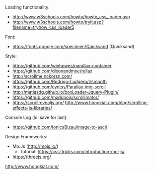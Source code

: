 Loading functionality:
- http://www.w3schools.com/howto/howto_css_loader.asp
- http://www.w3schools.com/howto/tryit.asp?filename=tryhow_css_loader5


Font:
- https://fonts.google.com/specimen/Quicksand (Quicksand)

Style:
- https://github.com/winhowes/parallax-container
- https://github.com/dixonandmoe/rellax
- http://scrollme.nckprsn.com/
- https://github.com/Rodrigo-Ludgero/rlsmooth
- https://github.com/cyntss/Parallax-img-scroll
- http://matiasdg.github.io/boxLoader-Jquery-Plugin/
- https://github.com/mxdubois/scrollimator/
- https://scrollrevealjs.org/
http://www.hongkiat.com/blog/scrolling-effects-js-libraries/

Console Log (lol save for last):
- https://github.com/IonicaBizau/image-to-ascii

Design Frameworks:
- Mo.Js (http://mojs.io/)
  - Tutorial: https://css-tricks.com/introduction-mo-js/
- https://threejs.org/


http://www.hongkiat.com/
